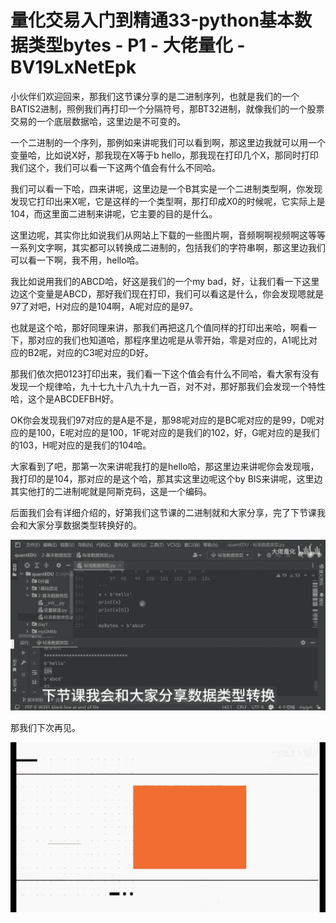 # 量化交易入门到精通33-python基本数据类型bytes - P1 - 大佬量化 - BV19LxNetEpk

小伙伴们欢迎回来，那我们这节课分享的是二进制序列，也就是我们的一个BATIS2进制，照例我们再打印一个分隔符号，那BT32进制，就像我们的一个股票交易的一个底层数据哈，这里边是不可变的。

一个二进制的一个序列，那例如来讲呢我们可以看到啊，那这里边我就可以用一个变量哈，比如说X好，那我现在X等于b hello，那我现在打印几个X，那同时打印我们这个，我们可以看一下这两个值会有什么不同哈。

我们可以看一下哈，四来讲呢，这里边是一个B其实是一个二进制类型啊，你发现发现它打印出来X呢，它是这样的一个类型啊，那打印成X0的时候呢，它实际上是104，而这里面二进制来讲呢，它主要的目的是什么。

这里边呢，其实你比如说我们从网站上下载的一些图片啊，音频啊啊视频啊这等等一系列文字啊，其实都可以转换成二进制的，包括我们的字符串啊，那这里边我们可以看一下啊，我不用，hello哈。

我比如说用我们的ABCD哈，好这是我们的一个my bad，好，让我们看一下这里边这个变量是ABCD，那好我们现在打印，我们可以看这是什么，你会发现嗯就是97了对吧，H对应的是104啊，A呢对应的是97。

也就是这个哈，那好同理来讲，那我们再把这几个值同样的打印出来哈，啊看一下，那对应的我们也知道哈，那程序里边呢是从零开始，零是对应的，A1呢比对应的B2呢，对应的C3呢对应的D好。

那我们依次把0123打印出来，我们看一下这个值会有什么不同哈，看大家有没有发现一个规律哈，九十七九十八九十九一百，对不对，那好那我们会发现一个特性哈，这个是ABCDEFBH好。

OK你会发现我们97对应的是A是不是，那98呢对应的是BC呢对应的是99，D呢对应的是100，E呢对应的是100，1F呢对应的是我们的102，好，G呢对应的是我们的103，H呢对应的是我们的104哈。

大家看到了吧，那第一次来讲呢我打的是hello哈，那这里边来讲呢你会发现哦，我打印的是104，那对应的是这个哈，那其实这里边呢这个by BIS来讲呢，这里边其实他打的二进制呢就是阿斯克码，这是一个编码。

后面我们会有详细介绍的，好第我们这节课的二进制就和大家分享，完了下节课我会和大家分享数据类型转换好的。



![](img/d68966e1a71351fcce29b54b03feb7ee_1.png)

那我们下次再见。

![](img/d68966e1a71351fcce29b54b03feb7ee_3.png)